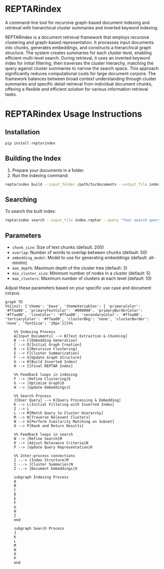 # REPTARindex
A command-line tool for recursive graph-based document indexing and retrieval with hierarchical cluster summaries and inverted keyword indexing.

REPTARindex is a document retrieval framework that employs recursive clustering and graph-based representation. It processes input documents into chunks, generates embeddings, and constructs a hierarchical graph structure. The system creates summaries for each cluster level, enabling efficient multi-level search. During retrieval, it uses an inverted keyword index for initial filtering, then traverses the cluster hierarchy, matching the query against cluster summaries to narrow the search space. This approach significantly reduces computational costs for large document corpora. The framework balances between broad context understanding through cluster summaries and specific detail retrieval from individual document chunks, offering a flexible and efficient solution for various information retrieval tasks.

# REPTARindex Usage Instructions

## Installation

```bash
pip install reptarindex
```

## Building the Index

1. Prepare your documents in a folder.
2. Run the indexing command:

```bash
reptarindex build --input_folder /path/to/documents --output_file index.reptar --chunk_size 200 --overlap 50 --embedding_model all-minilm --max_depth 3 --min_cluster_size 5 --max_clusters 10
```

## Searching

To search the built index:

```bash
reptarindex search --input_file index.reptar --query "Your search query here" --output_file results.json
```

## Parameters

- `chunk_size`: Size of text chunks (default: 200)
- `overlap`: Number of words to overlap between chunks (default: 50)
- `embedding_model`: Model to use for generating embeddings (default: all-minilm)
- `max_depth`: Maximum depth of the cluster tree (default: 3)
- `min_cluster_size`: Minimum number of nodes in a cluster (default: 5)
- `max_clusters`: Maximum number of clusters at each level (default: 10)

Adjust these parameters based on your specific use case and document corpus.

```mermaid
graph TD
%%{init: {'theme': 'base', 'themeVariables': { 'primaryColor': '#ffaa00', 'primaryTextColor': '#000000', 'primaryBorderColor': '#ffaa00', 'lineColor': '#ffaa00', 'secondaryColor': '#ffaa00', 'tertiaryColor': '#ffaa00', 'clusterBkg': 'none', 'clusterBorder': 'none', 'fontSize': '20px'}}}%%

    %% Indexing Process
    A[Input Documents] --> B[Text Extraction & Chunking]
    B --> C[Embedding Generation]
    C --> D[Initial Graph Creation]
    D --> E[Recursive Clustering]
    E --> F[Cluster Summarization]
    F --> G[Update Graph Structure]
    G --> H[Build Inverted Index]
    H --> I[Final REPTAR Index]

    %% Feedback loops in indexing
    F --> |Refine Clustering|E
    G --> |Optimize Graph|D
    H --> |Update Embeddings|C

    %% Search Process
    J[User Query] --> K[Query Processing & Embedding]
    K --> L[Initial Filtering with Inverted Index]
    I --> L
    L --> M[Match Query to Cluster Hierarchy]
    M --> N[Traverse Relevant Clusters]
    N --> O[Perform Similarity Matching on Subset]
    O --> P[Rank and Return Results]

    %% Feedback loops in search
    N --> |Refine Search|M
    O --> |Adjust Relevance Criteria|N
    P --> |Update Query Representation|K

    %% Inter-process connections
    I -.-> |Index Structure|M
    I -.-> |Cluster Summaries|N
    I -.-> |Document Embeddings|O

    subgraph Indexing Process
    A
    B
    C
    D
    E
    F
    G
    H
    I
    end

    subgraph Search Process
    J
    K
    L
    M
    N
    O
    P
    end

```
